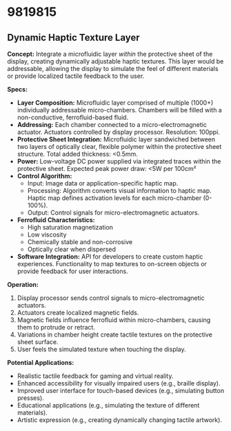 # 9819815

## Dynamic Haptic Texture Layer

**Concept:** Integrate a microfluidic layer *within* the protective sheet of the display, creating dynamically adjustable haptic textures. This layer would be addressable, allowing the display to simulate the feel of different materials or provide localized tactile feedback to the user.

**Specs:**

*   **Layer Composition:** Microfluidic layer comprised of multiple (1000+) individually addressable micro-chambers. Chambers will be filled with a non-conductive, ferrofluid-based fluid.
*   **Addressing:** Each chamber connected to a micro-electromagnetic actuator. Actuators controlled by display processor. Resolution: 100ppi.
*   **Protective Sheet Integration:** Microfluidic layer sandwiched between two layers of optically clear, flexible polymer within the protective sheet structure. Total added thickness: <0.5mm.
*   **Power:** Low-voltage DC power supplied via integrated traces within the protective sheet. Expected peak power draw: <5W per 100cm²
*   **Control Algorithm:**
    *   Input: Image data or application-specific haptic map.
    *   Processing: Algorithm converts visual information to haptic map. Haptic map defines activation levels for each micro-chamber (0-100%).
    *   Output: Control signals for micro-electromagnetic actuators.
*   **Ferrofluid Characteristics:**
    *   High saturation magnetization
    *   Low viscosity
    *   Chemically stable and non-corrosive
    *   Optically clear when dispersed
*   **Software Integration:** API for developers to create custom haptic experiences. Functionality to map textures to on-screen objects or provide feedback for user interactions.

**Operation:**

1.  Display processor sends control signals to micro-electromagnetic actuators.
2.  Actuators create localized magnetic fields.
3.  Magnetic fields influence ferrofluid within micro-chambers, causing them to protrude or retract.
4.  Variations in chamber height create tactile textures on the protective sheet surface.
5.  User feels the simulated texture when touching the display.

**Potential Applications:**

*   Realistic tactile feedback for gaming and virtual reality.
*   Enhanced accessibility for visually impaired users (e.g., braille display).
*   Improved user interface for touch-based devices (e.g., simulating button presses).
*   Educational applications (e.g., simulating the texture of different materials).
*   Artistic expression (e.g., creating dynamically changing tactile artwork).